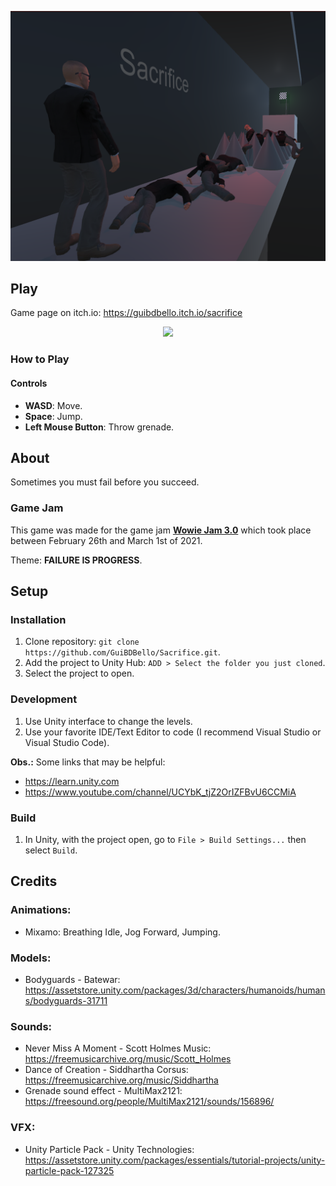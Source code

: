 <p align="center">
  <img src="Screenshots/Cover.png">
</p>

## Play

Game page on itch.io: https://guibdbello.itch.io/sacrifice

<p align="center">
  <img src="Screenshots/sacrifice-min.gif">
</p>

### How to Play



#### Controls

- **WASD**: Move.
- **Space**: Jump.
- **Left Mouse Button**: Throw grenade.

## About

Sometimes you must fail before you succeed.

### Game Jam

This game was made for the game jam [**Wowie Jam 3.0**](https://itch.io/jam/unexpectedjam) which took place between February 26th and March 1st of 2021.

Theme: **FAILURE IS PROGRESS**.

## Setup

### Installation

1. Clone repository: `git clone https://github.com/GuiBDBello/Sacrifice.git`.
2. Add the project to Unity Hub: `ADD > Select the folder you just cloned`.
3. Select the project to open.

### Development

1. Use Unity interface to change the levels.
2. Use your favorite IDE/Text Editor to code (I recommend Visual Studio or Visual Studio Code).

**Obs.:** Some links that may be helpful:

- https://learn.unity.com
- https://www.youtube.com/channel/UCYbK_tjZ2OrIZFBvU6CCMiA

### Build

1. In Unity, with the project open, go to `File > Build Settings...` then select `Build`.

## Credits

### Animations:

- Mixamo: Breathing Idle, Jog Forward, Jumping.

### Models:

- Bodyguards - Batewar: https://assetstore.unity.com/packages/3d/characters/humanoids/humans/bodyguards-31711

### Sounds:

- Never Miss A Moment - Scott Holmes Music: https://freemusicarchive.org/music/Scott_Holmes
- Dance of Creation - Siddhartha Corsus: https://freemusicarchive.org/music/Siddhartha
- Grenade sound effect - MultiMax2121: https://freesound.org/people/MultiMax2121/sounds/156896/

### VFX:

- Unity Particle Pack - Unity Technologies: https://assetstore.unity.com/packages/essentials/tutorial-projects/unity-particle-pack-127325